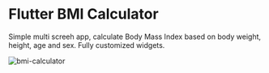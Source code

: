 # Flutter BMI Calculator 

Simple multi screeh app, calculate Body Mass Index based on body weight, height, age and sex. Fully customized widgets.



![bmi-calculator](https://user-images.githubusercontent.com/36672872/174501749-784d8752-3161-4e3f-8539-7519acff66aa.gif)
